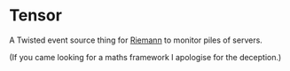 Tensor
======

A Twisted event source thing for [Riemann](http://riemann.io) to monitor
piles of servers.

(If you came looking for a maths framework I apologise for the deception.)

